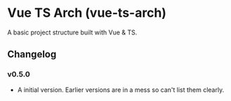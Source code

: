 Vue TS Arch (vue-ts-arch)
==========

A basic project structure built with Vue & TS.

Changelog
---------

### v0.5.0

* A initial version. Earlier versions are in a mess so can't list them clearly.
